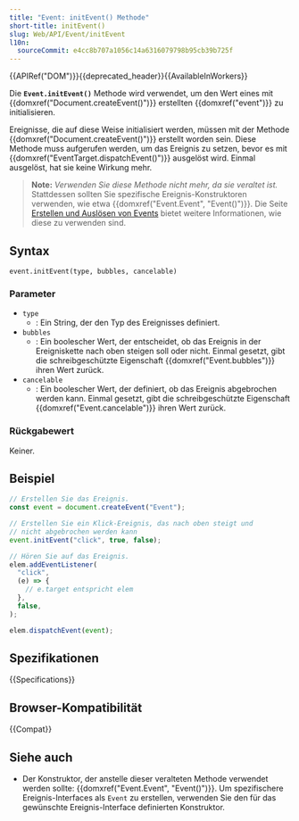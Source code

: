 ```yaml
---
title: "Event: initEvent() Methode"
short-title: initEvent()
slug: Web/API/Event/initEvent
l10n:
  sourceCommit: e4cc8b707a1056c14a6316079798b95cb39b725f
---
```


{{APIRef("DOM")}}{{deprecated_header}}{{AvailableInWorkers}}

Die **`Event.initEvent()`** Methode wird verwendet, um den Wert eines mit {{domxref("Document.createEvent()")}} erstellten {{domxref("event")}} zu initialisieren.

Ereignisse, die auf diese Weise initialisiert werden, müssen mit der Methode {{domxref("Document.createEvent()")}} erstellt worden sein. Diese Methode muss aufgerufen werden, um das Ereignis zu setzen, bevor es mit {{domxref("EventTarget.dispatchEvent()")}} ausgelöst wird. Einmal ausgelöst, hat sie keine Wirkung mehr.

> **Note:** _Verwenden Sie diese Methode nicht mehr, da sie veraltet ist._
> Stattdessen sollten Sie spezifische Ereignis-Konstruktoren verwenden, wie etwa {{domxref("Event.Event", "Event()")}}.
> Die Seite [Erstellen und Auslösen von Events](/de/docs/Web/Events/Creating_and_triggering_events) bietet weitere Informationen, wie diese zu verwenden sind.

## Syntax

```js-nolint
event.initEvent(type, bubbles, cancelable)
```

### Parameter

- `type`
  - : Ein String, der den Typ des Ereignisses definiert.
- `bubbles`
  - : Ein boolescher Wert, der entscheidet, ob das Ereignis in der Ereigniskette nach oben steigen soll oder nicht. Einmal gesetzt, gibt die schreibgeschützte Eigenschaft {{domxref("Event.bubbles")}} ihren Wert zurück.
- `cancelable`
  - : Ein boolescher Wert, der definiert, ob das Ereignis abgebrochen werden kann. Einmal gesetzt, gibt die schreibgeschützte Eigenschaft {{domxref("Event.cancelable")}} ihren Wert zurück.

### Rückgabewert

Keiner.

## Beispiel

```js
// Erstellen Sie das Ereignis.
const event = document.createEvent("Event");

// Erstellen Sie ein Klick-Ereignis, das nach oben steigt und
// nicht abgebrochen werden kann
event.initEvent("click", true, false);

// Hören Sie auf das Ereignis.
elem.addEventListener(
  "click",
  (e) => {
    // e.target entspricht elem
  },
  false,
);

elem.dispatchEvent(event);
```

## Spezifikationen

{{Specifications}}

## Browser-Kompatibilität

{{Compat}}

## Siehe auch

- Der Konstruktor, der anstelle dieser veralteten Methode verwendet werden sollte:
  {{domxref("Event.Event", "Event()")}}. Um spezifischere Ereignis-Interfaces als `Event` zu erstellen, verwenden Sie den für das gewünschte Ereignis-Interface definierten Konstruktor.
